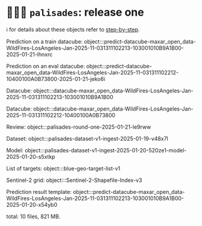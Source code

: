 # 🧑🏽‍🚒 `palisades`: release one

ℹ️ for details about these objects refer to [step-by-step](./step-by-step.md).

Prediction on a train datacube: 
object:::predict-datacube-maxar_open_data-WildFires-LosAngeles-Jan-2025-11-031311102213-103001010B9A1B00-2025-01-21-lhnxrc

Prediction on an eval datacube: 
object:::predict-datacube-maxar_open_data-WildFires-LosAngeles-Jan-2025-11-031311102212-10400100A0B73800-2025-01-21-jeko6i

Datacube: 
object:::datacube-maxar_open_data-WildFires-LosAngeles-Jan-2025-11-031311102213-103001010B9A1B00

Datacube: 
object:::datacube-maxar_open_data-WildFires-LosAngeles-Jan-2025-11-031311102212-10400100A0B73800

Review: 
object:::palisades-round-one-2025-01-21-le9rww

Dataset: 
object:::palisades-dataset-v1-ingest-2025-01-19-v48x7l

Model: 
object:::palisades-dataset-v1-ingest-2025-01-20-520ze1-model-2025-01-20-s5xtkp

List of targets: 
object:::blue-geo-target-list-v1

Sentinel-2 grid: 
object:::Sentinel-2-Shapefile-Index-v3

Prediction result template: 
object:::predict-datacube-maxar_open_data-WildFires-LosAngeles-Jan-2025-11-031311102213-103001010B9A1B00-2025-01-20-x54yb0

total: 10 files, 821 MB. 